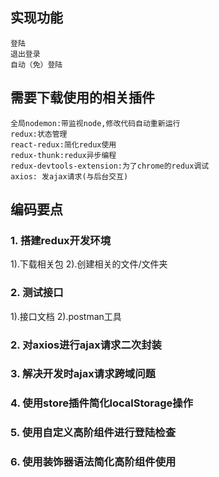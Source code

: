 ## 实现功能
    登陆
    退出登录
    自动（免）登陆

## 需要下载使用的相关插件
    全局nodemon:带监视node,修改代码自动重新运行
    redux:状态管理
    react-redux:简化redux使用
    redux-thunk:redux异步编程
    redux-devtools-extension:为了chrome的redux调试
    axios: 发ajax请求(与后台交互)


## 编码要点
### 1. 搭建redux开发环境
 1).下载相关包
 2).创建相关的文件/文件夹

### 2. 测试接口
  1).接口文档
  2).postman工具

### 2. 对axios进行ajax请求二次封装

### 3. 解决开发时ajax请求跨域问题

### 4. 使用store插件简化localStorage操作

### 5. 使用自定义高阶组件进行登陆检查

### 6. 使用装饰器语法简化高阶组件使用
